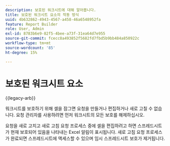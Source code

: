 ```yaml
---
description: 보호된 워크시트에 대해 알아봅니다.
title: 보호된 워크시트 요소의 작동 방식
uuid: 4b632862-4943-4567-a458-46a6548952fa
feature: Report Builder
role: User, Admin
exl-id: 8783b6e9-82f5-4bee-a73f-31ea64d7e955
source-git-commit: fcecc8a493852f5682fd7fbd5b9bb484a850922c
workflow-type: tm+mt
source-wordcount: '85'
ht-degree: 15%

---
```


# 보호된 워크시트 요소

{{legacy-arb}}

워크시트를 보호하기 위해 셀을 잠그면 요청을 만들거나 편집하거나 새로 고칠 수 없습니다. 요청 관리자를 사용하려면 먼저 워크시트의 모든 보호를 해제하십시오.

요청을 새로 고치고 새로 고침 요청 프로세스 중에 셀을 편집하려고 하면 스프레드시트가 현재 보호되어 있음을 나타내는 Excel 알림이 표시됩니다. 새로 고침 요청 프로세스가 완료되면 스프레드시트에 액세스할 수 있으며 임시 스프레드시트 보호가 제거됩니다.
